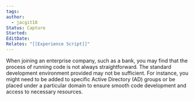 ```yaml
---
tags: 
author:
  - jacgit18
Status: Capture
Started: 
EditDate: 
Relates: "[[Experience Script]]"
---
```

When joining an enterprise company, such as a bank, you may find that the process of running code is not always straightforward. The standard development environment provided may not be sufficient. For instance, you might need to be added to specific Active Directory (AD) groups or be placed under a particular domain to ensure smooth code development and access to necessary resources.